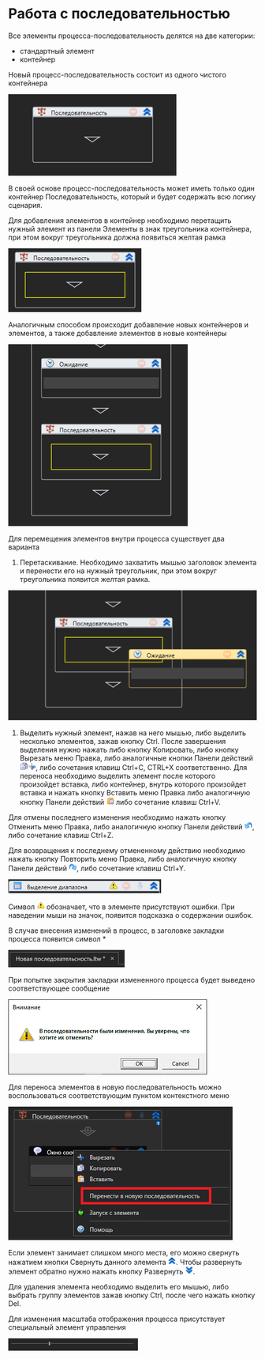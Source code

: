 # Работа с последовательностью

Все элементы процесса-последовательность делятся на две категории:

* стандартный элемент
* контейнер

Новый процесс-последовательность состоит из одного чистого контейнера

![](<../../.gitbook/assets/0 (174).png>)

В своей основе процесс-последовательность может иметь только один контейнер Последовательность, который и будет содержать всю логику сценария.

Для добавления элементов в контейнер необходимо перетащить нужный элемент из панели Элементы в знак треугольника контейнера, при этом вокруг треугольника должна появиться желтая рамка

![](<../../.gitbook/assets/1 (132).png>)

Аналогичным способом происходит добавление новых контейнеров и элементов, а также добавление элементов в новые контейнеры

![](<../../.gitbook/assets/2 (13).png>)

Для перемещения элементов внутри процесса существует два варианта

1. Перетаскивание. Необходимо захватить мышью заголовок элемента и перенести его на нужный треугольник, при этом вокруг треугольника появится желтая рамка.

![](<../../.gitbook/assets/3 (5).png>)

1. Выделить нужный элемент, нажав на него мышью, либо выделить несколько элементов, зажав кнопку Ctrl. После завершения выделения нужно нажать либо кнопку Копировать, либо кнопку Вырезать меню Правка, либо аналогичные кнопки Панели действий ![](<../../.gitbook/assets/4 (6).png>)![](<../../.gitbook/assets/5 (2).png>), либо сочетания клавиш Ctrl+C, CTRL+X соответственно. Для переноса необходимо выделить элемент после которого произойдет вставка, либо контейнер, внутрь которого произойдет вставка и нажать кнопку Вставить меню Правка либо аналогичную кнопку Панели действий ![](<../../.gitbook/assets/6 (3).png>) либо сочетание клавиш Ctrl+V.

Для отмены последнего изменения необходимо нажать кнопку Отменить меню Правка, либо аналогичную кнопку Панели действий ![](<../../.gitbook/assets/7 (3).png>), либо сочетание клавиш Ctrl+Z.

Для возвращения к последнему отмененному действию необходимо нажать кнопку Повторить меню Правка, либо аналогичную кнопку Панели действий ![](<../../.gitbook/assets/8 (1).png>), либо сочетание клавиш Ctrl+Y.

![](<../../.gitbook/assets/001 (21).png>)

Символ ![](../../.gitbook/assets/error.png) обозначает, что в элементе присутствуют ошибки. При наведении мыши на значок, появится подсказка о содержании ошибок.

В случае внесения изменений в процесс, в заголовке закладки процесса появится символ \*

![](<../../.gitbook/assets/9 (1).png>)

При попытке закрытия закладки измененного процесса будет выведено соответствующее сообщение

![](<../../.gitbook/assets/10 (3).png>)

Для переноса элементов в новую последовательность можно воспользоваться соответствующим пунктом контекстного меню

![](<../../.gitbook/assets/image (568).png>)

Если элемент занимает слишком много места, его можно свернуть нажатием кнопки Свернуть данного элемента ![](<../../.gitbook/assets/11 (3).png>). Чтобы развернуть элемент обратно нужно нажать кнопку Развернуть ![](<../../.gitbook/assets/12 (2) (1).png>).

Для удаления элемента необходимо выделить его мышью, либо выбрать группу элементов зажав кнопку Ctrl, после чего нажать кнопку Del.

Для изменения масштаба отображения процесса присутствует специальный элемент управления

![](../../.gitbook/assets/13.png)
